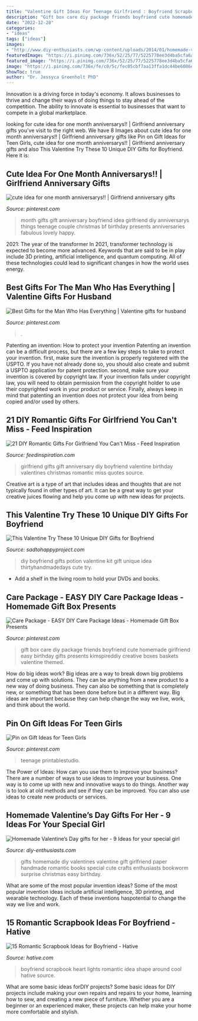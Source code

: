 ```yaml
---
title: "Valentine Gift Ideas For Teenage Girlfriend : Boyfriend Scrapbook Heart Lights Romantic Idea Shape Around Cool Hative Source"
description: "Gift box care diy package friends boyfriend cute homemade girlfriend easy birthday gifts presents kimspireddiy creative boxes baskets valentine themed"
date: "2022-12-28"
categories:
- "ideas"
tags: ["ideas"]
images:
- "http://www.diy-enthusiasts.com/wp-content/uploads/2014/01/homemade-valentines-day-gifts-girlfriend-bookworm-books-paper.jpg"
featuredImage: "https://i.pinimg.com/736x/52/25/77/5225778ee3d4ba5cfa6a5fc6cbf8f292.jpg"
featured_image: "https://i.pinimg.com/736x/52/25/77/5225778ee3d4ba5cfa6a5fc6cbf8f292.jpg"
image: "https://i.pinimg.com/736x/fe/c0/5c/fec05cbf7aa13ffa1dc44be6086ee6d4.jpg"
ShowToc: true
author: "Dr. Jessyca Greenholt PhD"
---
```



Innovation is a driving force in today's economy. It allows businesses to thrive and change their ways of doing things to stay ahead of the competition. The ability to innovate is essential to businesses that want to compete in a global marketplace.

	

		
looking for cute idea for one month anniversarys!! | Girlfriend anniversary gifts you've visit to the right web. We have 8 Images about cute idea for one month anniversarys!! | Girlfriend anniversary gifts like Pin on Gift Ideas for Teen Girls, cute idea for one month anniversarys!! | Girlfriend anniversary gifts and also This Valentine Try These 10 Unique DIY Gifts for Boyfriend. Here it is:
		
    
## Cute Idea For One Month Anniversarys!! | Girlfriend Anniversary Gifts

<img loading=lazy src="https://i.pinimg.com/736x/f0/ff/14/f0ff1439908c7e411d86cfd2c0e350fa--apology-gifts-anniversary-ideas.jpg" onerror="this.onerror=null;this.src='https://tse3.mm.bing.net/th?id=OIP.PiLgUt_KdWeNwbs2v5Q37AHaNL&amp;pid=15.1';" alt="cute idea for one month anniversarys!! | Girlfriend anniversary gifts">

_Source: pinterest.com_

>month gifts gift anniversary boyfriend idea girlfriend diy anniversarys things teenage couple christmas bf birthday presents anniversaries fabulous lovely happy. 

	

2021: The year of the transformer
In 2021, transformer technology is expected to become more advanced. Keywords that are said to be in play include 3D printing, artificial intelligence, and quantum computing. All of these technologies could lead to significant changes in how the world uses energy.

    
## Best Gifts For The Man Who Has Everything | Valentine Gifts For Husband

<img loading=lazy src="https://i.pinimg.com/736x/4b/0a/24/4b0a246897c8dd48408bb8d2a5465745.jpg" onerror="this.onerror=null;this.src='https://tse2.mm.bing.net/th?id=OIP.M7tPgdt08Oxmkv5YMHErcQHaLH&amp;pid=15.1';" alt="Best Gifts for the Man Who Has Everything | Valentine gifts for husband">

_Source: pinterest.com_

>. 

	

Patenting an invention: How to protect your invention
Patenting an invention can be a difficult process, but there are a few key steps to take to protect your invention. first, make sure the invention is properly registered with the USPTO. If you have not already done so, you should also create and submit a USPTO application for patent protection. second, make sure your invention is covered by copyright law. If your invention falls under copyright law, you will need to obtain permission from the copyright holder to use their copyrighted work in your product or service. Finally, always keep in mind that patenting an invention does not protect your idea from being copied and/or used by others.

    
## 21 DIY Romantic Gifts For Girlfriend You Can&#039;t Miss - Feed Inspiration

<img loading=lazy src="http://feedinspiration.com/wp-content/uploads/2016/12/Cute-gift-for-your-girlfriend.jpg" onerror="this.onerror=null;this.src='https://tse2.mm.bing.net/th?id=OIP.wW1eWAxGdAbh8rd5HNcUZwHaJ4&amp;pid=15.1';" alt="21 DIY Romantic Gifts For Girlfriend You Can&#039;t Miss - Feed Inspiration">

_Source: feedinspiration.com_

>girlfriend gifts gift anniversary diy boyfriend valentine birthday valentines christmas romantic miss quotes source. 

	

Creative art is a type of art that includes ideas and thoughts that are not typically found in other types of art. It can be a great way to get your creative juices flowing and help you come up with new ideas for projects.

    
## This Valentine Try These 10 Unique DIY Gifts For Boyfriend

<img loading=lazy src="https://sadtohappyproject.com/wp-content/uploads/2016/01/diy-gifts-for-boyfriend-8.jpg" onerror="this.onerror=null;this.src='https://tse2.mm.bing.net/th?id=OIP.TEfm5pgpGo5rL7eIgBEPggHaLH&amp;pid=15.1';" alt="This Valentine Try These 10 Unique DIY Gifts for Boyfriend">

_Source: sadtohappyproject.com_

>diy boyfriend gifts potion valentine kit gift unique idea thirtyhandmadedays cute try. 

	

- Add a shelf in the living room to hold your DVDs and books.

    
## Care Package - EASY DIY Care Package Ideas - Homemade Gift Box Presents

<img loading=lazy src="https://i.pinimg.com/736x/52/25/77/5225778ee3d4ba5cfa6a5fc6cbf8f292.jpg" onerror="this.onerror=null;this.src='https://tse1.mm.bing.net/th?id=OIP.6kI0vWn5H9dUEjh2948XGgHaNM&amp;pid=15.1';" alt="Care Package - EASY DIY Care Package Ideas - Homemade Gift Box Presents">

_Source: pinterest.com_

>gift box care diy package friends boyfriend cute homemade girlfriend easy birthday gifts presents kimspireddiy creative boxes baskets valentine themed. 

	

How do big ideas work?
Big ideas are a way to break down big problems and come up with solutions. They can be anything from a new product to a new way of doing business. They can also be something that is completely new, or something that has been done before but in a different way. Big ideas are important because they can help change the way we live, work, and think about the world.

    
## Pin On Gift Ideas For Teen Girls

<img loading=lazy src="https://i.pinimg.com/736x/fe/c0/5c/fec05cbf7aa13ffa1dc44be6086ee6d4.jpg" onerror="this.onerror=null;this.src='https://tse4.mm.bing.net/th?id=OIP.3_g6htQMmim7OwJpK8SGzwHaJ3&amp;pid=15.1';" alt="Pin on Gift Ideas for Teen Girls">

_Source: pinterest.com_

>teenage printablestudio. 

	

The Power of Ideas: How can you use them to improve your business?
There are a number of ways to use ideas to improve your business. One way is to come up with new and innovative ways to do things. Another way is to look at old methods and see if they can be improved. You can also use ideas to create new products or services.

    
## Homemade Valentine’s Day Gifts For Her - 9 Ideas For Your Special Girl

<img loading=lazy src="http://www.diy-enthusiasts.com/wp-content/uploads/2014/01/homemade-valentines-day-gifts-girlfriend-bookworm-books-paper.jpg" onerror="this.onerror=null;this.src='https://tse4.mm.bing.net/th?id=OIP.iuZaYjS-aKy4PQ06q59LxQHaHZ&amp;pid=15.1';" alt="Homemade Valentine’s Day gifts for her - 9 Ideas for your special girl">

_Source: diy-enthusiasts.com_

>gifts homemade diy valentines valentine gift girlfriend paper handmade romantic books special cute crafts enthusiasts bookworm surprise christmas easy birthday. 

	

What are some of the most popular invention ideas?
Some of the most popular invention ideas include artificial intelligence, 3D printing, and wearable technology. Each of these inventions haspotential to change the way we live and work.

    
## 15 Romantic Scrapbook Ideas For Boyfriend - Hative

<img loading=lazy src="https://hative.com/wp-content/uploads/2014/06/scrapbook-ideas-for-boyfriend/4-scrapbook-ideas-for-boyfriend.jpg" onerror="this.onerror=null;this.src='https://tse1.mm.bing.net/th?id=OIP.dG64a9go7AdZRZwa_bpnJgHaHa&amp;pid=15.1';" alt="15 Romantic Scrapbook Ideas for Boyfriend - Hative">

_Source: hative.com_

>boyfriend scrapbook heart lights romantic idea shape around cool hative source. 

	

What are some basic ideas forDIY projects?
Some basic ideas for DIY projects include making your own repairs and repairs to your home, learning how to sew, and creating a new piece of furniture. Whether you are a beginner or an experienced maker, these projects can help make your home more comfortable and stylish.

